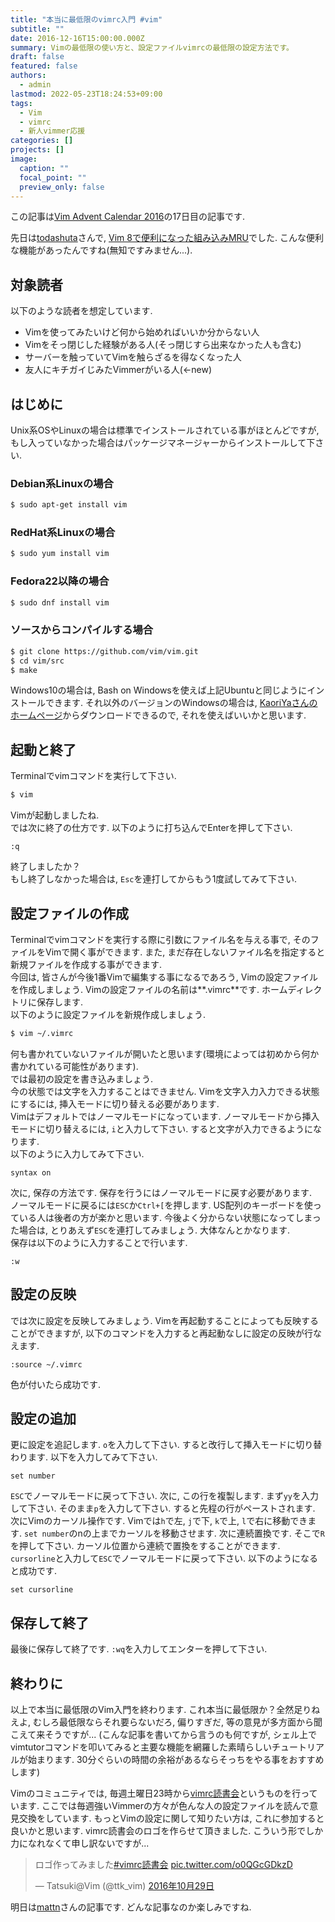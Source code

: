 ```yaml
---
title: "本当に最低限のvimrc入門 #vim"
subtitle: ""
date: 2016-12-16T15:00:00.000Z
summary: Vimの最低限の使い方と、設定ファイルvimrcの最低限の設定方法です。
draft: false
featured: false
authors:
  - admin
lastmod: 2022-05-23T18:24:53+09:00
tags:
  - Vim
  - vimrc
  - 新人vimmer応援
categories: []
projects: []
image:
  caption: ""
  focal_point: ""
  preview_only: false
---
```

この記事は[Vim Advent Calendar 2016](http://qiita.com/advent-calendar/2016/vim)の17日目の記事です. 

先日は[todashuta](http://qiita.com/todashuta)さんで, [Vim 8で便利になった組み込みMRU](http://qiita.com/todashuta/items/1362654c6276e5b69abc)でした. こんな便利な機能があったんですね(無知ですみません...).

## 対象読者

以下のような読者を想定しています.

- Vimを使ってみたいけど何から始めればいいか分からない人
- Vimをそっ閉じした経験がある人(そっ閉じすら出来なかった人も含む)
- サーバーを触っていてVimを触らざるを得なくなった人
- 友人にキチガイじみたVimmerがいる人(←new)

## はじめに

Unix系OSやLinuxの場合は標準でインストールされている事がほとんどですが, もし入っていなかった場合はパッケージマネージャーからインストールして下さい.  

### Debian系Linuxの場合

```bash 
$ sudo apt-get install vim
```

### RedHat系Linuxの場合

```bash 
$ sudo yum install vim
```

### Fedora22以降の場合

```bash 
$ sudo dnf install vim
```

### ソースからコンパイルする場合

```bash 
$ git clone https://github.com/vim/vim.git
$ cd vim/src
$ make
```

Windows10の場合は, Bash on Windowsを使えば上記Ubuntuと同じようにインストールできます. それ以外のバージョンのWindowsの場合は, [KaoriYaさんのホームページ](https://www.kaoriya.net/software/vim/)からダウンロードできるので, それを使えばいいかと思います.  

## 起動と終了

Terminalでvimコマンドを実行して下さい.  

```bash 
$ vim
```

Vimが起動しましたね.  
では次に終了の仕方です. 以下のように打ち込んでEnterを押して下さい.

```vim 
:q
```

終了しましたか？  
もし終了しなかった場合は, `Esc`を連打してからもう1度試してみて下さい.  

## 設定ファイルの作成
Terminalでvimコマンドを実行する際に引数にファイル名を与える事で, そのファイルをVimで開く事ができます. また, まだ存在しないファイル名を指定すると新規ファイルを作成する事ができます.  
今回は, 皆さんが今後1番Vimで編集する事になるであろう, Vimの設定ファイルを作成しましょう. Vimの設定ファイルの名前は**.vimrc**です. ホームディレクトリに保存します.  
以下のように設定ファイルを新規作成しましょう.  

```bash 
$ vim ~/.vimrc
```

何も書かれていないファイルが開いたと思います(環境によっては初めから何か書かれている可能性があります).  
では最初の設定を書き込みましょう.  
今の状態では文字を入力することはできません. Vimを文字入力入力できる状態にするには, 挿入モードに切り替える必要があります.  
Vimはデフォルトではノーマルモードになっています. ノーマルモードから挿入モードに切り替えるには, `i`と入力して下さい. すると文字が入力できるようになります.  
以下のように入力してみて下さい. 

```vim 
syntax on
```

次に, 保存の方法です. 保存を行うにはノーマルモードに戻す必要があります.  
ノーマルモードに戻るには`ESC`か`Ctrl+[`を押します. US配列のキーボードを使っている人は後者の方が楽かと思います. 今後よく分からない状態になってしまった場合は, とりあえず`ESC`を連打してみましょう. 大体なんとかなります.  
保存は以下のように入力することで行います.  

```vim 
:w 
```

## 設定の反映

では次に設定を反映してみましょう. Vimを再起動することによっても反映することができますが, 以下のコマンドを入力すると再起動なしに設定の反映が行なえます. 

```vim 
:source ~/.vimrc
```

色が付いたら成功です.

## 設定の追加

更に設定を追記します.
`o`を入力して下さい. すると改行して挿入モードに切り替わります.
以下を入力してみて下さい. 

```vim 
set number
```

`ESC`でノーマルモードに戻って下さい.
次に, この行を複製します. まず`yy`を入力して下さい.
そのまま`p`を入力して下さい. すると先程の行がペーストされます. 
次にVimのカーソル操作です. Vimでは`h`で左, `j`で下, `k`で上, `l`で右に移動できます.
`set number`のnの上までカーソルを移動させます. 
次に連続置換です. そこで`R`を押して下さい. カーソル位置から連続で置換をすることができます.
`cursorline`と入力して`ESC`でノーマルモードに戻って下さい.
以下のようになると成功です.

```vim 
set cursorline
```

## 保存して終了
最後に保存して終了です. `:wq`を入力してエンターを押して下さい.

## 終わりに
以上で本当に最低限のVim入門を終わります. 
これ本当に最低限か？全然足りねえよ, むしろ最低限ならそれ要らないだろ, 偏りすぎだ, 等の意見が多方面から聞こえて来そうですが...
(こんな記事を書いてから言うのも何ですが, シェル上でvimtutorコマンドを叩いてみると主要な機能を網羅した素晴らしいチュートリアルが始まります. 30分ぐらいの時間の余裕があるならそっちをやる事をおすすめします)

Vimのコミュニティでは, 毎週土曜日23時から[vimrc読書会](http://vim-jp.org/reading-vimrc/)というものを行っています. ここでは毎週強いVimmerの方々が色んな人の設定ファイルを読んで意見交換をしています. もっとVimの設定に関して知りたい方は, これに参加すると良いかと思います. 
vimrc読書会のロゴを作らせて頂きました. こういう形でしか力になれなくて申し訳ないですが...

<blockquote class="twitter-tweet" data-lang="ja"><p lang="ja" dir="ltr">ロゴ作ってみました<a href="https://twitter.com/hashtag/vimrc%E8%AA%AD%E6%9B%B8%E4%BC%9A?src=hash">#vimrc読書会</a> <a href="https://t.co/o0QGcGDkzD">pic.twitter.com/o0QGcGDkzD</a></p>&mdash; Tatsuki@Vim (@ttk_vim) <a href="https://twitter.com/ttk_vim/status/792409759311798272">2016年10月29日</a></blockquote>
<script async src="//platform.twitter.com/widgets.js" charset="utf-8"></script>

明日は[mattn](http://qiita.com/mattn)さんの記事です. どんな記事なのか楽しみですね.

